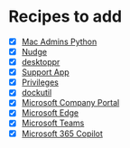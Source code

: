 # Recipes to add

- [x] [Mac Admins Python](https://github.com/macadmins/python)
- [x] [Nudge](https://github.com/macadmins/nudge)
- [x] [desktoppr](https://github.com/scriptingosx/desktoppr)
- [x] [Support App](https://github.com/root3nl/SupportApp)
- [x] [Privileges](https://github.com/SAP/macOS-enterprise-privileges)
- [x] [dockutil](https://github.com/kcrawford/dockutil)
- [x] [Microsoft Company Portal](https://github.com/autopkg/smithjw-recipes/blob/master/Microsoft/Microsoft_Company_Portal.jamf.recipe.yaml)
- [x] [Microsoft Edge](https://github.com/smithjw/smithjw-actions-recipes/blob/main/Microsoft_Edge/Microsoft_Edge.jamf.recipe.yaml)
- [x] [Microsoft Teams](https://github.com/autopkg/smithjw-recipes/blob/master/Microsoft/Microsoft_Teams.jamf.recipe.yaml)
- [x] [Microsoft 365 Copilot](https://github.com/mianni1/smithjw-actions-recipes/blob/main/Microsoft_365_Copilot/Microsoft_365_Copilot.jamf.recipe.yaml)
